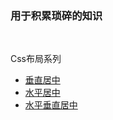 ###  用于积累琐碎的知识<br>
<br>

Css布局系列 
<br>
* [垂直居中](https://github.com/wangxinyu123/SKill/tree/master/%E5%B8%B8%E8%A7%81%E5%B8%83%E5%B1%80/css/%E5%9E%82%E7%9B%B4%E5%B1%85%E4%B8%AD)<br>
* [水平居中](https://github.com/wangxinyu123/SKill/tree/master/%E5%B8%B8%E8%A7%81%E5%B8%83%E5%B1%80/css/%E6%B0%B4%E5%B9%B3%E5%B1%85%E4%B8%AD)<br>
* [水平垂直居中](https://github.com/wangxinyu123/SKill/tree/master/%E5%B8%B8%E8%A7%81%E5%B8%83%E5%B1%80/css/%E6%B0%B4%E5%B9%B3%E5%9E%82%E7%9B%B4%E5%B1%85%E4%B8%AD)<br>

